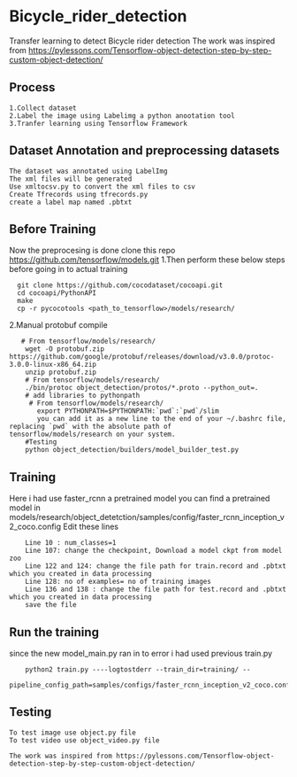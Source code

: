 # Bicycle_rider_detection
Transfer learning to detect Bicycle rider detection
The work was inspired from https://pylessons.com/Tensorflow-object-detection-step-by-step-custom-object-detection/

## Process
    1.Collect dataset
    2.Label the image using Labelimg a python anootation tool
    3.Tranfer learning using Tensorflow Framework
    
## Dataset Annotation and preprocessing datasets
    The dataset was annotated using LabelImg
    The xml files will be generated
    Use xmltocsv.py to convert the xml files to csv
    Create Tfrecords using tfrecords.py
    create a label map named .pbtxt
    
 ## Before Training
   Now the preprocesing is done 
  clone this repo https://github.com/tensorflow/models.git
  1.Then perform these below steps before going in to actual training
      
      git clone https://github.com/cocodataset/cocoapi.git
      cd cocoapi/PythonAPI
      make
      cp -r pycocotools <path_to_tensorflow>/models/research/
   2.Manual protobuf compile
       
       # From tensorflow/models/research/
        wget -O protobuf.zip https://github.com/google/protobuf/releases/download/v3.0.0/protoc-3.0.0-linux-x86_64.zip
        unzip protobuf.zip
        # From tensorflow/models/research/
        ./bin/protoc object_detection/protos/*.proto --python_out=.
        # add libraries to pythonpath
         # From tensorflow/models/research/
           export PYTHONPATH=$PYTHONPATH:`pwd`:`pwd`/slim
           you can add it as a new line to the end of your ~/.bashrc file, replacing `pwd` with the absolute path of                      tensorflow/models/research on your system.
        #Testing
        python object_detection/builders/model_builder_test.py
  ## Training      
   Here i had use faster_rcnn a pretrained model
   you can find a pretrained model in                      
   models/research/object_detetction/samples/config/faster_rcnn_inception_v2_coco.config
   Edit these lines
        
        Line 10 : num_classes=1
        Line 107: change the checkpoint, Download a model ckpt from model zoo
        Line 122 and 124: change the file path for train.record and .pbtxt which you created in data processing
        Line 128: no of examples= no of training images 
        Line 136 and 138 : change the file path for test.record and .pbtxt which you created in data processing
        save the file 
  ## Run the training
since the new model_main.py ran in to error i had used previous train.py
       
        python2 train.py ----logtostderr --train_dir=training/ --
        pipeline_config_path=samples/configs/faster_rcnn_inception_v2_coco.config
        
 ## Testing
    To test image use object.py file
    To test video use object_video.py file 
        
    The work was inspired from https://pylessons.com/Tensorflow-object-detection-step-by-step-custom-object-detection/      
